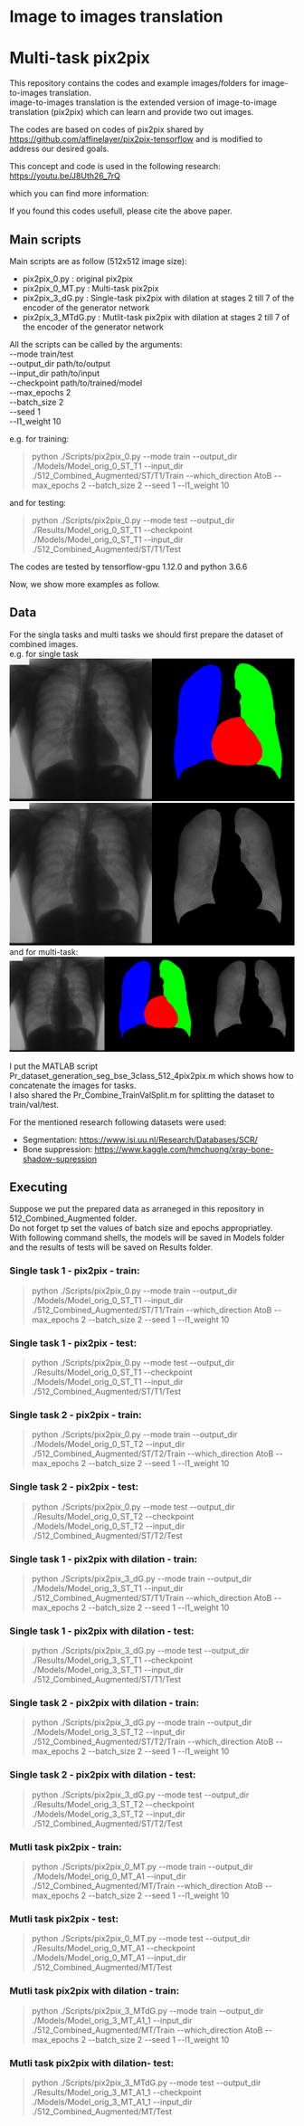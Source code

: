 # Image to images translation
# Multi-task pix2pix

This repository contains the codes and example images/folders for image-to-images translation. <br>
image-to-images translation is the extended version of image-to-image translation (pix2pix) which can learn and provide two out images. <br>

The codes are based on codes of pix2pix shared by https://github.com/affinelayer/pix2pix-tensorflow and is modified to address our desired goals.

This concept and code is used in the following research:
https://youtu.be/J8Uth26_7rQ


which you can find more information:


If you found this codes usefull, please cite the above paper.


## Main scripts
Main scripts are as follow (512x512 image size):

- pix2pix_0.py : original pix2pix 
- pix2pix_0_MT.py : Multi-task pix2pix 
- pix2pix_3_dG.py : Single-task pix2pix with dilation at stages 2 till 7 of the encoder of the generator network
- pix2pix_3_MTdG.py : Mutlit-task pix2pix with dilation at stages 2 till 7 of the encoder of the generator network

All the scripts can be called by the arguments: <br>
--mode   train/test  <br>
--output_dir   path/to/output  <br>
--input_dir   path/to/input  <br>
--checkpoint    path/to/trained/model  <br>
--max_epochs   2  <br>
--batch_size   2 <br>
--seed   1 <br>
--l1_weight   10 <br>

e.g. 
for training: <br>
> python ./Scripts/pix2pix_0.py --mode train  --output_dir ./Models/Model_orig_0_ST_T1  --input_dir ./512_Combined_Augmented/ST/T1/Train --which_direction AtoB --max_epochs 2 --batch_size 2 --seed 1 --l1_weight 10 

and for testing: <br>
> python ./Scripts/pix2pix_0.py --mode test --output_dir ./Results/Model_orig_0_ST_T1 --checkpoint ./Models/Model_orig_0_ST_T1 --input_dir ./512_Combined_Augmented/ST/T1/Test 

The codes are tested by tensorflow-gpu 1.12.0 and python 3.6.6


Now, we show more examples as follow.

## Data

For the singla tasks and multi tasks we should first prepare the dataset of combined images.<br>
e.g. for single task <br>
![Alt text](./512_Combined_Augmented/ST/T1/Val/JPCLN001.png?raw=true "Title") <br>
![Alt text](./512_Combined_Augmented/ST/T2/Val/JPCLN001.png?raw=true "Title")
and for multi-task: <br>
![Alt text](./512_Combined_Augmented/MT/Val/JPCLN001.png?raw=true "Title")

I put the MATLAB script Pr_dataset_generation_seg_bse_3class_512_4pix2pix.m which shows how to concatenate the images for tasks. <br>
I also shared the Pr_Combine_TrainValSplit.m for splitting the dataset to train/val/test.

For the mentioned research following datasets were used:
- Segmentation: https://www.isi.uu.nl/Research/Databases/SCR/
- Bone suppression: https://www.kaggle.com/hmchuong/xray-bone-shadow-supression

## Executing

Suppose we put the prepared data as arraneged in this repository in 512_Combined_Augmented folder.<br>
Do not forget tp set the values of batch size and epochs appropriatley.<br>
With following command shells, the models will be saved in Models folder and the results of tests will be saved on Results folder.<br>

### Single task 1 - pix2pix - train:
> python ./Scripts/pix2pix_0.py --mode train  --output_dir ./Models/Model_orig_0_ST_T1  --input_dir ./512_Combined_Augmented/ST/T1/Train --which_direction AtoB --max_epochs 2 --batch_size 2 --seed 1 --l1_weight 10
### Single task 1 - pix2pix - test:
> python ./Scripts/pix2pix_0.py --mode test --output_dir ./Results/Model_orig_0_ST_T1 --checkpoint ./Models/Model_orig_0_ST_T1 --input_dir ./512_Combined_Augmented/ST/T1/Test 
### Single task 2 - pix2pix - train:
> python ./Scripts/pix2pix_0.py --mode train  --output_dir ./Models/Model_orig_0_ST_T2  --input_dir ./512_Combined_Augmented/ST/T2/Train --which_direction AtoB --max_epochs 2 --batch_size 2 --seed 1 --l1_weight 10
### Single task 2 - pix2pix - test:
> python ./Scripts/pix2pix_0.py --mode test --output_dir ./Results/Model_orig_0_ST_T2 --checkpoint ./Models/Model_orig_0_ST_T2 --input_dir ./512_Combined_Augmented/ST/T2/Test 
### Single task 1 - pix2pix with dilation - train:
> python ./Scripts/pix2pix_3_dG.py --mode train  --output_dir ./Models/Model_orig_3_ST_T1  --input_dir ./512_Combined_Augmented/ST/T1/Train --which_direction AtoB --max_epochs 2 --batch_size 2 --seed 1 --l1_weight 10
### Single task 1 - pix2pix with dilation - test:
> python ./Scripts/pix2pix_3_dG.py --mode test --output_dir ./Results/Model_orig_3_ST_T1 --checkpoint ./Models/Model_orig_3_ST_T1 --input_dir ./512_Combined_Augmented/ST/T1/Test 
### Single task 2 - pix2pix with dilation - train:
> python ./Scripts/pix2pix_3_dG.py --mode train  --output_dir ./Models/Model_orig_3_ST_T2  --input_dir ./512_Combined_Augmented/ST/T2/Train --which_direction AtoB --max_epochs 2 --batch_size 2 --seed 1 --l1_weight 10
### Single task 2 - pix2pix with dilation - test:
> python ./Scripts/pix2pix_3_dG.py --mode test --output_dir ./Results/Model_orig_3_ST_T2 --checkpoint ./Models/Model_orig_3_ST_T2 --input_dir ./512_Combined_Augmented/ST/T2/Test 
### Mutli task pix2pix - train:
> python ./Scripts/pix2pix_0_MT.py --mode train  --output_dir ./Models/Model_orig_0_MT_A1  --input_dir ./512_Combined_Augmented/MT/Train --which_direction AtoB --max_epochs 2 --batch_size 2 --seed 1 --l1_weight 10
### Mutli task pix2pix - test:
> python ./Scripts/pix2pix_0_MT.py --mode test --output_dir ./Results/Model_orig_0_MT_A1 --checkpoint ./Models/Model_orig_0_MT_A1 --input_dir ./512_Combined_Augmented/MT/Test 
### Mutli task pix2pix with dilation - train:
> python ./Scripts/pix2pix_3_MTdG.py --mode train  --output_dir ./Models/Model_orig_3_MT_A1_1  --input_dir ./512_Combined_Augmented/MT/Train --which_direction AtoB --max_epochs 2 --batch_size 2 --seed 1 --l1_weight 10 
### Mutli task pix2pix with dilation- test:
> python ./Scripts/pix2pix_3_MTdG.py --mode test --output_dir ./Results/Model_orig_3_MT_A1_1 --checkpoint ./Models/Model_orig_3_MT_A1_1 --input_dir ./512_Combined_Augmented/MT/Test 


